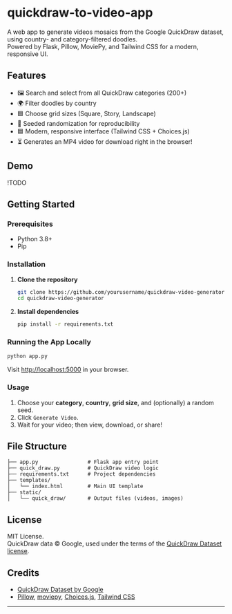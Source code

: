 # quickdraw-to-video-app

A web app to generate videos mosaics from the Google QuickDraw dataset, using country- and category-filtered doodles.  
Powered by Flask, Pillow, MoviePy, and Tailwind CSS for a modern, responsive UI.

## Features

- 🖼️ Search and select from all QuickDraw categories (200+)
- 🌍 Filter doodles by country
- 🟦 Choose grid sizes (Square, Story, Landscape)
- 🔢 Seeded randomization for reproducibility
- 🟦 Modern, responsive interface (Tailwind CSS + Choices.js)
- ⏳ Generates an MP4 video for download right in the browser!

## Demo

!TODO

## Getting Started

### Prerequisites

- Python 3.8+
- Pip

### Installation

1. **Clone the repository**
   ```sh
   git clone https://github.com/yourusername/quickdraw-video-generator.git
   cd quickdraw-video-generator
   ```
2. **Install dependencies**
   ```sh
   pip install -r requirements.txt
   ```

### Running the App Locally

```sh
python app.py
```
Visit [http://localhost:5000](http://localhost:5000) in your browser.

### Usage

1. Choose your **category**, **country**, **grid size**, and (optionally) a random seed.
2. Click `Generate Video`.
3. Wait for your video; then view, download, or share!

## File Structure

```
├── app.py                # Flask app entry point
├── quick_draw.py         # QuickDraw video logic
├── requirements.txt      # Project dependencies
├── templates/
│   └── index.html        # Main UI template
├── static/
│   └── quick_draw/       # Output files (videos, images)
```

## License

MIT License.  
QuickDraw data © Google, used under the terms of the [QuickDraw Dataset license](https://quickdraw.withgoogle.com/data).

## Credits

- [QuickDraw Dataset by Google](https://quickdraw.withgoogle.com/data)
- [Pillow](https://python-pillow.org/), [moviepy](https://zulko.github.io/moviepy/), [Choices.js](https://choices-js.github.io/Choices/), [Tailwind CSS](https://tailwindcss.com/)

---
